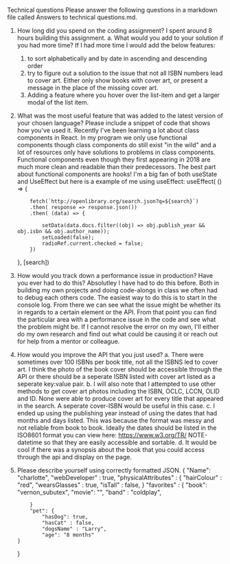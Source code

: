 Technical questions
Please answer the following questions in a markdown file called Answers to technical questions.md.
1.	How long did you spend on the coding assignment? 
    I spent around 8 hours building this assignment. 
a.	What would you add to your solution if you had more time?
    If I had more time I would add the below features: 
    1) to sort alphabetically and by date in ascending and descending order 
    2) try to figure out a solution to the issue that not all ISBN numbers lead to cover art. Either only show books with cover art, or present a message in the place of the missing cover art. 
    3) Adding a feature where you hover over the list-item and get a larger modal of the list item. 
2.	What was the most useful feature that was added to the latest version of your chosen language? Please include a snippet of code that shows how you've used it.
    Recently I've been learning a lot about class components in React. In my program we only use functional components though class components do still exist "in the wild" and a lot of resources only have solutions to problems in class components. Functional components even though they first appearing in 2018 are much more clean and readable than their predecessors. The best part about functional components are hooks! I'm a big fan of both useState and UseEffect but here is a example of me using useEffect:
        useEffect( () => {

            fetch(`http://openlibrary.org/search.json?q=${search}`)
            .then( response => response.json())
            .then( (data) => {
                
                setData(data.docs.filter((obj) => obj.publish_year && obj.isbn && obj.author_name));
                setLoaded(false);
                radioRef.current.checked = false;
            })

    }, [search]) 

3.	How would you track down a performance issue in production? Have you ever had to do this?
    Absolutley I have had to do this before. Both in building my own projects and doing code-alongs in class we often had to debug each others code. The easiest way to do this is to start in the console log. From there we can see what the issue might be whether its in regards to a certain element or the API. From that point you can find the particular area with a performance issue in the code and see what the problem might be. If I cannot resolve the error on my own, I'll either do my own research and find out what could be causing it or reach out for help from a mentor or colleague. 
4.	How would you improve the API that you just used?
    a.	There were sometimes over 100 ISBNs per book title, not all the ISBNS led to cover art. I think the photo of the book cover should be accessible through the API or there should be a seperate ISBN listed with cover art listed as a seperate key:value pair. 
    b. I will also note that I attempted to use other methods to get cover art photos including the ISBN, OCLC, LCCN, OLID and ID. None were able to produce cover art for every title that appeared in the search. A seperate cover-ISBN would be useful in this case. 
    c.	I ended up using the publishing year instead of using the dates that had months and days listed. This was because the format was messy and not reliable from book to book. Ideally the dates should be listed in the ISO8601 format you can view here: https://www.w3.org/TR/
    NOTE-datetime so that they are easily accessible and sortable. 
    d. It would be cool if there was a synopsis about the book that you could access through the api and display on the page. 
5.	Please describe yourself using correctly formatted JSON.
    {
        "Name": "charlotte",
        "webDeveloper" : true, 
            "physicalAttributes" : {
                "hairColour" : "red",
                "wearsGlasses" : true, 
                "isTall" : false,
            }
            "favorites" : {
                "book": "vernon_subutex",
                "movie": "", 
                "band" : "coldplay",

            }
            "pet": {
                "hasDog": true, 
                "hasCat" : false, 
                "dogsName" : "Larry",
                "age": "8 months"
        }
    }    
        

    
